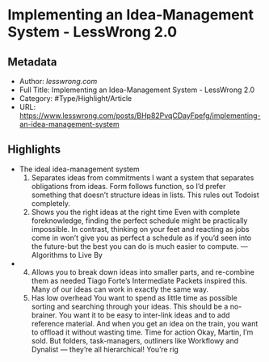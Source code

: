 # Implementing an Idea-Management System - LessWrong 2.0

## Metadata

* Author: *lesswrong.com*
* Full Title: Implementing an Idea-Management System - LessWrong 2.0
* Category: #Type/Highlight/Article
* URL: https://www.lesswrong.com/posts/BHp82PvqCDayFpefg/implementing-an-idea-management-system

## Highlights

* The ideal idea-management system
  1. Separates ideas from commitments
     I want a system that separates obligations from ideas. Form follows function, so I’d prefer something that doesn’t structure ideas in lists. This rules out Todoist completely.
  1. Shows you the right ideas at the right time
     Even with complete foreknowledge, finding the perfect schedule might be practically impossible. In contrast, thinking on your feet and reacting as jobs come in won’t give you as perfect a schedule as if you’d seen into the future-but the best you can do is much easier to compute. — Algorithms to Live By
* 
  4. Allows you to break down ideas into smaller parts, and re-combine them as needed
     Tiago Forte’s Intermediate Packets inspired this. Many of our ideas can work in exactly the same way.
  4. Has low overhead
     You want to spend as little time as possible sorting and searching through your ideas. This should be a no-brainer. You want it to be easy to inter-link ideas and to add reference material. And when you get an idea on the train, you want to offload it without wasting time.
     Time for action
     Okay, Martin, I’m sold. But folders, task-managers, outliners like Workflowy and Dynalist — they’re all hierarchical!
     You’re rig
